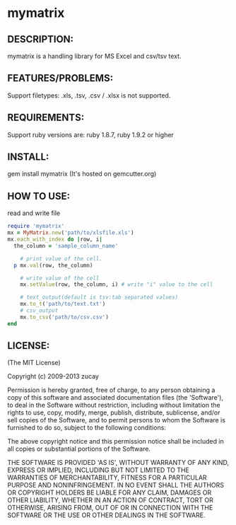 # mymatrix

## DESCRIPTION:

mymatrix is a handling library for MS Excel and  csv/tsv text.

## FEATURES/PROBLEMS:
Support filetypes: .xls, .tsv, .csv /
.xlsx is not supported.

## REQUIREMENTS:
Support ruby versions are:
ruby 1.8.7,
ruby 1.9.2 or higher

## INSTALL:
gem install mymatrix
(It's hosted on gemcutter.org)

## HOW TO USE:
read and write file

```ruby
require 'mymatrix'
mx = MyMatrix.new('path/to/xlsfile.xls')
mx.each_with_index do |row, i|
  the_column = 'sample_column_name'

	# print value of the cell.
  p mx.val(row, the_column)

	# write value of the cell
	mx.setValue(row, the_column, i) # write "i" value to the cell

	# text_output(default is tsv:tab separated values)
	mx.to_t('path/to/text.txt')
	# csv_output
	mx.to_csv('path/to/csv.csv')
end
```

## LICENSE:
(The MIT License)

Copyright (c) 2009-2013 zucay

Permission is hereby granted, free of charge, to any person obtaining
a copy of this software and associated documentation files (the
'Software'), to deal in the Software without restriction, including
without limitation the rights to use, copy, modify, merge, publish,
distribute, sublicense, and/or sell copies of the Software, and to
permit persons to whom the Software is furnished to do so, subject to
the following conditions:

The above copyright notice and this permission notice shall be
included in all copies or substantial portions of the Software.

THE SOFTWARE IS PROVIDED 'AS IS', WITHOUT WARRANTY OF ANY KIND,
EXPRESS OR IMPLIED, INCLUDING BUT NOT LIMITED TO THE WARRANTIES OF
MERCHANTABILITY, FITNESS FOR A PARTICULAR PURPOSE AND NONINFRINGEMENT.
IN NO EVENT SHALL THE AUTHORS OR COPYRIGHT HOLDERS BE LIABLE FOR ANY
CLAIM, DAMAGES OR OTHER LIABILITY, WHETHER IN AN ACTION OF CONTRACT,
TORT OR OTHERWISE, ARISING FROM, OUT OF OR IN CONNECTION WITH THE
SOFTWARE OR THE USE OR OTHER DEALINGS IN THE SOFTWARE.
